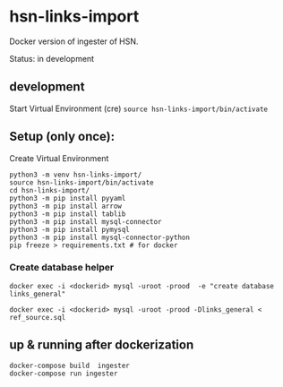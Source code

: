 # hsn-links-import

Docker version of ingester of HSN. 

Status: in development

## development

Start Virtual Environment (cre)
`source hsn-links-import/bin/activate`


## Setup (only once):

Create Virtual Environment

```
python3 -m venv hsn-links-import/
source hsn-links-import/bin/activate
cd hsn-links-import/
python3 -m pip install pyyaml
python3 -m pip install arrow
python3 -m pip install tablib
python3 -m pip install mysql-connector
python3 -m pip install pymysql
python3 -m pip install mysql-connector-python
pip freeze > requirements.txt # for docker
```

### Create database helper

`docker exec -i <dockerid> mysql -uroot -prood  -e "create database links_general"`

`docker exec -i <dockerid> mysql -uroot -prood -Dlinks_general < ref_source.sql`



## up & running after dockerization

```
docker-compose build  ingester
docker-compose run ingester
```